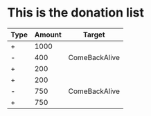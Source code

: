 # This is the donation list

| Type | Amount | Target        |
| ---- | ------ | ------------- |
| +    | 1000   |               |
| -    | 400    | ComeBackAlive |
| +    | 200    |               |
| +    | 200    |               |
| -    | 750    | ComeBackAlive |
| +    | 750    |               |
